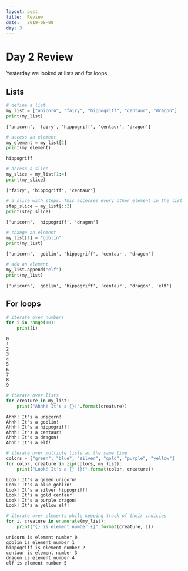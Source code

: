 ```yaml
---
layout: post
title:  Review
date:   2019-08-08
day: 3
---
```



# Day 2 Review

Yesterday we looked at lists and for loops.

## Lists


```python
# define a list 
my_list = ["unicorn", "fairy", "hippogriff", "centaur", "dragon"]
print(my_list)
```

    ['unicorn', 'fairy', 'hippogriff', 'centaur', 'dragon']



```python
# access an element 
my_element = my_list[2]
print(my_element)
```

    hippogriff



```python
# access a slice 
my_slice = my_list[1:4]
print(my_slice)
```

    ['fairy', 'hippogriff', 'centaur']



```python
# a slice with steps. This accesses every other element in the list
step_slice = my_list[::2]
print(step_slice)
```

    ['unicorn', 'hippogriff', 'dragon']



```python
# change an element
my_list[1] = "goblin"
print(my_list)
```

    ['unicorn', 'goblin', 'hippogriff', 'centaur', 'dragon']



```python
# add an element 
my_list.append("elf")
print(my_list)
```

    ['unicorn', 'goblin', 'hippogriff', 'centaur', 'dragon', 'elf']


## For loops


```python
# iterate over numbers 
for i in range(10):
    print(i)
```

    0
    1
    2
    3
    4
    5
    6
    7
    8
    9



```python
# iterate over lists 
for creature in my_list:
    print("Ahhh! It's a {}!".format(creature))
```

    Ahhh! It's a unicorn!
    Ahhh! It's a goblin!
    Ahhh! It's a hippogriff!
    Ahhh! It's a centaur!
    Ahhh! It's a dragon!
    Ahhh! It's a elf!



```python
# iterate over multiple lists at the same time
colors = ["green", "blue", "silver", "gold", "purple", "yellow"]
for color, creature in zip(colors, my_list):
    print("Look! It's a {} {}!".format(color, creature))
```

    Look! It's a green unicorn!
    Look! It's a blue goblin!
    Look! It's a silver hippogriff!
    Look! It's a gold centaur!
    Look! It's a purple dragon!
    Look! It's a yellow elf!



```python
# iterate over elements while keeping track of their indicies
for i, creature in enumerate(my_list):
    print("{} is element number {}".format(creature, i))
```

    unicorn is element number 0
    goblin is element number 1
    hippogriff is element number 2
    centaur is element number 3
    dragon is element number 4
    elf is element number 5


